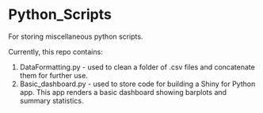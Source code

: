# Python_Scripts
For storing miscellaneous python scripts.

Currently, this repo contains:
1. DataFormatting.py - used to clean a folder of .csv files and concatenate them for further use.
2. Basic_dashboard.py - used to store code for building a Shiny for Python app. This app renders a basic dashboard showing barplots and summary statistics.
